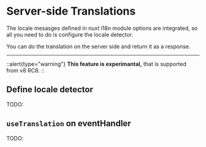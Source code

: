 # Server-side Translations

The locale mesasges defined in nuxt i18n module options are integrated, so all you need to do is configure the locale detector. 

You can do the translation on the server side and return it as a response.

---

::alert{type="warning"}
**This feature is experimantal,** that is supported from v8 RC8.
::

## Define locale detector

TODO:


## `useTranslation` on eventHandler

TODO:
